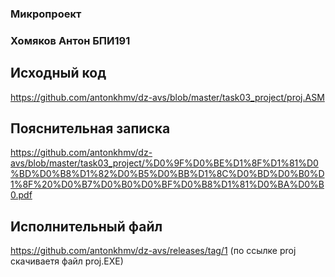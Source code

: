 ### Микропроект

### Хомяков Антон БПИ191

## Исходный код
https://github.com/antonkhmv/dz-avs/blob/master/task03_project/proj.ASM

## Пояснительная записка
https://github.com/antonkhmv/dz-avs/blob/master/task03_project/%D0%9F%D0%BE%D1%8F%D1%81%D0%BD%D0%B8%D1%82%D0%B5%D0%BB%D1%8C%D0%BD%D0%B0%D1%8F%20%D0%B7%D0%B0%D0%BF%D0%B8%D1%81%D0%BA%D0%B0.pdf

## Исполнительный файл
https://github.com/antonkhmv/dz-avs/releases/tag/1
(по ссылке proj скачиваетя файл proj.EXE) 
